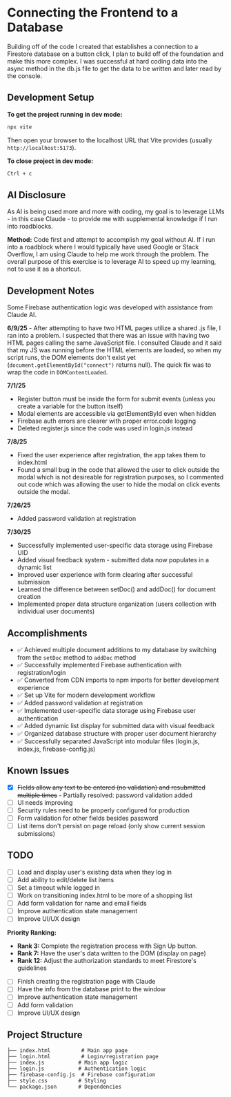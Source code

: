 # Connecting the Frontend to a Database

Building off of the code I created that establishes a connection to a Firestore database on a button click, I plan to build off of the foundation and make this more complex. I was successful at hard coding data into the async method in the db.js file to get the data to be written and later read by the console.

## Development Setup

**To get the project running in dev mode:**
```bash
npx vite
```


Then open your browser to the localhost URL that Vite provides (usually `http://localhost:5173`).

**To close project in dev mode:**
```bash
Ctrl + c
```


## AI Disclosure

As AI is being used more and more with coding, my goal is to leverage LLMs - in this case Claude - to provide me with supplemental knowledge if I run into roadblocks.

**Method:** Code first and attempt to accomplish my goal without AI. If I run into a roadblock where I would typically have used Google or Stack Overflow, I am using Claude to help me work through the problem. The overall purpose of this exercise is to leverage AI to speed up my learning, not to use it as a shortcut.

## Development Notes

Some Firebase authentication logic was developed with assistance from Claude AI.

**6/9/25** - After attempting to have two HTML pages utilize a shared .js file, I ran into a problem. I suspected that there was an issue with having two HTML pages calling the same JavaScript file. I consulted Claude and it said that my JS was running before the HTML elements are loaded, so when my script runs, the DOM elements don't exist yet (`document.getElementById("connect")` returns null). The quick fix was to wrap the code in `DOMContentLoaded`.

**7/1/25**
- Register button must be inside the form for submit events (unless you create a variable for the button itself)
- Modal elements are accessible via getElementById even when hidden
- Firebase auth errors are clearer with proper error.code logging
- Deleted register.js since the code was used in login.js instead

**7/8/25**
- Fixed the user experience after registration, the app takes them to index.html
- Found a small bug in the code that allowed the user to click outside the modal which is not desireable for registration purposes, so I commented out code which was allowing the user to hide the modal on click events outside the modal.

**7/26/25**
- Added password validation at registration

**7/30/25**
- Successfully implemented user-specific data storage using Firebase UID
- Added visual feedback system - submitted data now populates in a dynamic list
- Improved user experience with form clearing after successful submission
- Learned the difference between setDoc() and addDoc() for document creation
- Implemented proper data structure organization (users collection with individual user documents)


## Accomplishments

- ✅ Achieved multiple document additions to my database by switching from the `setDoc` method to `addDoc` method
- ✅ Successfully implemented Firebase authentication with registration/login
- ✅ Converted from CDN imports to npm imports for better development experience
- ✅ Set up Vite for modern development workflow
- ✅ Added password validation at registration
- ✅ Implemented user-specific data storage using Firebase user authentication
- ✅ Added dynamic list display for submitted data with visual feedback
- ✅ Organized database structure with proper user document hierarchy
- ✅ Successfully separated JavaScript into modular files (login.js, index.js, firebase-config.js)



## Known Issues

- [x] ~~Fields allow any text to be entered (no validation) and resubmitted multiple times~~ - Partially resolved: password validation added
- [ ] UI needs improving
- [ ] Security rules need to be properly configured for production
- [ ] Form validation for other fields besides password
- [ ] List items don't persist on page reload (only show current session submissions)

## TODO

- [ ] Load and display user's existing data when they log in
- [ ] Add ability to edit/delete list items
- [ ] Set a timeout while logged in
- [ ] Work on transitioning index.html to be more of a shopping list
- [ ] Add form validation for name and email fields
- [ ] Improve authentication state management
- [ ] Improve UI/UX design

**Priority Ranking:**
- **Rank 3:** Complete the registration process with Sign Up button.
- **Rank 7:** Have the user's data written to the DOM (display on page)
- **Rank 12:** Adjust the authorization standards to meet Firestore's guidelines
- [ ] Finish creating the registration page with Claude
- [ ] Have the info from the database print to the window
- [ ] Improve authentication state management
- [ ] Add form validation
- [ ] Improve UI/UX design

## Project Structure

```
├── index.html          # Main app page
├── login.html          # Login/registration page
├── index.js           # Main app logic
├── login.js           # Authentication logic
├── firebase-config.js  # Firebase configuration
├── style.css          # Styling
└── package.json       # Dependencies

